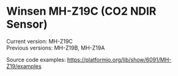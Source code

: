 Winsen MH-Z19C (CO2 NDIR Sensor)
================================

Current version: MH-Z19C  
Previous versions: MH-Z19B, MH-Z19A

Source code examples: https://platformio.org/lib/show/6091/MH-Z19/examples

